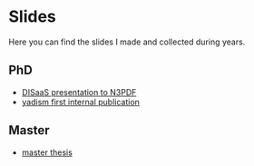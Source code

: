 # Slides

Here you can find the slides I made and collected during years.

## PhD

- [DISaaS presentation to N3PDF](./disaas-to-n3pdf/)
- [yadism first internal publication](./yadism-nnpdf-publication/)

## Master

- [master thesis](./thesis-slides)
